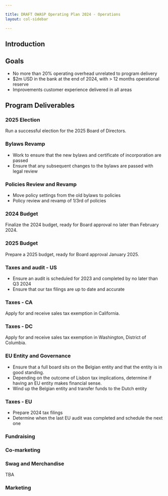 ```yaml
---

title: DRAFT OWASP Operating Plan 2024 - Operations
layout: col-sidebar

---
```


## Introduction

## Goals

- No more than 20% operating overhead unrelated to program delivery
- $2m USD in the bank at the end of 2024, with > 12 months operational reserve
- Improvements customer experience delivered in all areas

## Program Deliverables

### 2025 Election

Run a successful election for the 2025 Board of Directors.

### Bylaws Revamp

- Work to ensure that the new bylaws and certificate of incorporation are passed
- Ensure that any subsequent changes to the bylaws are passed with legal review

### Policies Review and Revamp

- Move policy settings from the old bylaws to policies
- Policy review and revamp of 1/3rd of policies

### 2024 Budget

Finalize the 2024 budget, ready for Board approval no later than February 2024.

### 2025 Budget

Prepare a 2025 budget, ready for Board approval January 2025.

### Taxes and audit - US

- Ensure an audit is scheduled for 2023 and completed by no later than Q3 2024
- Ensure that our tax filings are up to date and accurate

### Taxes - CA

Apply for and receive sales tax exemption in California.

### Taxes - DC

Apply for and receive sales tax exemption in Washington, District of Columbia.

### EU Entity and Governance

- Ensure that a full board sits on the Belgian entity and that the entity is in good standing.
- Depending on the outcome of Lisbon tax implications, determine if having an EU entity makes financial sense.
- Wind up the Belgian entity and transfer funds to the Dutch entity

### Taxes - EU

- Prepare 2024 tax filings
- Determine when the last EU audit was completed and schedule the next one

### Fundraising

### Co-marketing

### Swag and Merchandise

TBA


### Marketing

